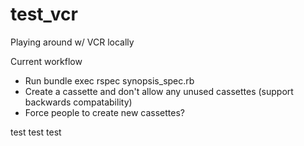 # test_vcr

Playing around w/ VCR locally

Current workflow
- Run bundle exec rspec synopsis_spec.rb
- Create a cassette and don't allow any unused cassettes (support backwards compatability)
- Force people to create new cassettes?

test test test
